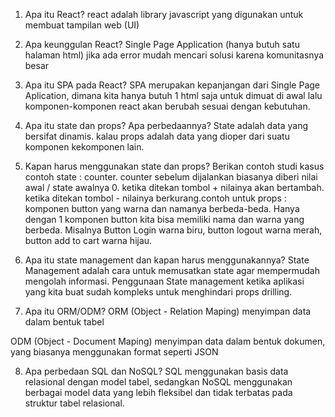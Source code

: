 1. Apa itu React?
   react adalah library javascript yang digunakan untuk membuat tampilan web (UI)

2. Apa keunggulan React?
   Single Page Application (hanya butuh satu halaman html)
   jika ada error mudah mencari solusi karena komunitasnya besar

3. Apa itu SPA pada React?
   SPA merupakan kepanjangan dari Single Page Aplication, dimana kita hanya butuh 1 html saja untuk dimuat di awal lalu komponen-komponen react akan berubah sesuai dengan kebutuhan.

4. Apa itu state dan props? Apa perbedaannya?
   State adalah data yang bersifat dinamis. kalau props adalah data yang dioper dari suatu komponen kekomponen lain.

5. Kapan harus menggunakan state dan props? Berikan contoh studi kasus
   contoh state : counter. counter sebelum dijalankan biasanya diberi nilai awal / state awalnya 0. ketika ditekan tombol + nilainya akan bertambah. ketika ditekan tombol - nilainya berkurang.contoh untuk props : komponen button yang warna dan namanya berbeda-beda. Hanya dengan 1 komponen button kita bisa memiliki nama dan warna yang berbeda. Misalnya Button Login warna biru, button logout warna merah, button add to cart warna hijau.

6. Apa itu state management dan kapan harus menggunakannya?
   State Management adalah cara untuk memusatkan state agar mempermudah mengolah informasi. Penggunaan State management ketika aplikasi yang kita buat sudah kompleks untuk menghindari props drilling.

7. Apa itu ORM/ODM?
   ORM (Object - Relation Maping)
   menyimpan data dalam bentuk tabel

ODM (Object - Document Maping)
menyimpan data dalam bentuk dokumen, yang biasanya menggunakan format seperti JSON

8. Apa perbedaan SQL dan NoSQL?
   SQL menggunakan basis data relasional dengan model tabel, sedangkan NoSQL menggunakan berbagai model data yang lebih fleksibel dan tidak terbatas pada struktur tabel relasional.
